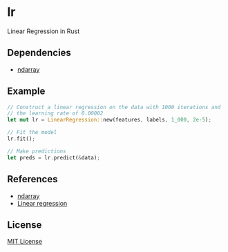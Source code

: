 # lr

Linear Regression in Rust

## Dependencies

- [ndarray](https://docs.rs/ndarray/0.15.1/ndarray/)

## Example

```rust
// Construct a linear regression on the data with 1000 iterations and
// the learning rate of 0.00002
let mut lr = LinearRegression::new(features, labels, 1_000, 2e-5);

// Fit the model
lr.fit();

// Make predictions
let preds = lr.predict(&data);
```

## References

- [ndarray](https://docs.rs/ndarray/0.15.1/ndarray/)
- [Linear regression](https://en.wikipedia.org/wiki/Linear_regression)

## License

[MIT License](LICENSE)
